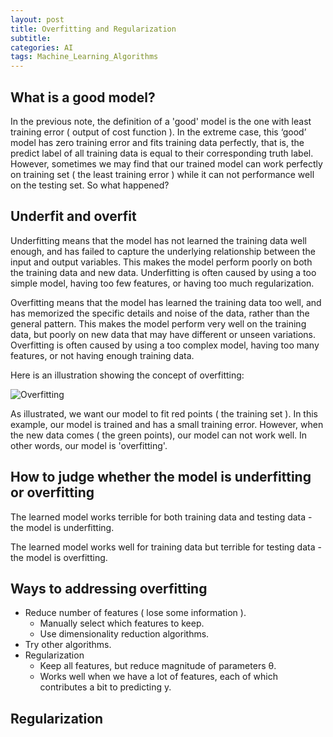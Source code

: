 ```yaml
---
layout: post
title: Overfitting and Regularization
subtitle: 
categories: AI
tags: Machine_Learning_Algorithms
---
```


## What is a good model?

In the previous note, the definition of a 'good' model is 
the one with least training error ( output of cost function ). In the extreme case, this ‘good’ model has zero training error and fits training data perfectly, that is, the predict label of all training data is equal to their corresponding truth label. However, sometimes we may find that our trained model can work perfectly on training set ( the least training error ) while it can not performance well on the testing set. So what happened?

## Underfit and overfit

Underfitting means that the model has not learned the training data well enough, and has failed to capture the underlying relationship between the input and output variables. This makes the model perform poorly on both the training data and new data. Underfitting is often caused by using a too simple model, having too few features, or having too much regularization.

Overfitting means that the model has learned the training data too well, and has memorized the specific details and noise of the data, rather than the general pattern. This makes the model perform very well on the training data, but poorly on new data that may have different or unseen variations. Overfitting is often caused by using a too complex model, having too many features, or not having enough training data.

Here is an illustration showing the concept of overfitting:

![Overfitting](https://ruichenqi.github.io/assets/images/AI/2/overfitting.png)

As illustrated, we want our model to fit red points ( the training set ). In this example, our model is trained and has a small training error. However, when the new data comes ( the green points), our model can not work well. In other words, our model is 'overfitting'.

## How to judge whether the model is underfitting or overfitting

The learned model works terrible for both training data and testing data - the model is underfitting.

The learned model works well for training data but 
terrible for testing data - the model is overfitting.

## Ways to addressing overfitting
- Reduce number of features ( lose some information ).
  - Manually select which features to keep.
  - Use dimensionality reduction algorithms.
- Try other algorithms.
- Regularization
  - Keep all features, but reduce magnitude of parameters θ.
  - Works well when we have a lot of features, each of which contributes a bit to predicting y.

## Regularization



